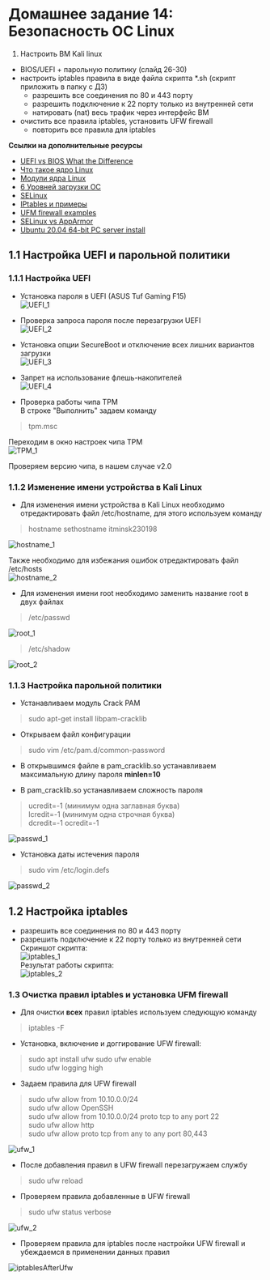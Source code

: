 # Домашнее задание 14: Безопасность ОС Linux  
1) Настроить ВМ Kali linux  
- BIOS/UEFI + парольную политику (слайд 26-30) 
- настроить iptables правила в виде файла скрипта *.sh (скрипт приложить в папку с ДЗ)   
    - разрешить все соединения по 80 и 443 порту
    - разрешить подключение к 22 порту только из внутренней сети  
    - натировать (nat) весь трафик через интерфейс ВМ  
- очистить все правила iptables, установить UFW firewall  
    - повторить все правила для iptables  

**Ссылки на дополнительные ресурсы**  
- [UEFI vs BIOS What the Difference](https://www.freecodecamp.org/news/uefi-vs-bios/)  
- [Что такое ядро Linux](https://losst.pro/chto-takoe-yadro-linux)  
- [Модули ядра Linux](https://losst.pro/moduli-yadra-linux)  
- [6 Уровней загрузки ОС](https://habr.com/ru/articles/113350/)  
- [SELinux](https://losst.pro/nastrojka-selinux)  
- [IPtables и примеры](https://habr.com/ru/articles/747616/)  
- [UFM firewall examples](https://www.digitalocean.com/community/tutorials/ufw-essentials-common-firewall-rules-and-commands)  
- [SELinux vs AppArmor](https://www.techtarget.com/searchdatacenter/tip/Compare-two-Linux-security-modules-SELinux-vs-AppArmor)  
- [Ubuntu 20.04 64-bit PC server install](https://releases.ubuntu.com/20.04.6/ubuntu-20.04.6-live-server-amd64.iso)  


## 1.1 Настройка UEFI и парольной политики  
### 1.1.1 Настройка UEFI  
- Установка пароля в UEFI (ASUS Tuf Gaming F15)  
![UEFI_1](https://github.com/StsiapanSikorsky/Cybersecurity_TMScourse/blob/main/Task_14/img/UEFI_1.jpg)  

- Проверка запроса пароля после перезагрузки UEFI  
![UEFI_2](https://github.com/StsiapanSikorsky/Cybersecurity_TMScourse/blob/main/Task_14/img/UEFI_2.jpg)  

- Установка опции SecureBoot и отключение всех лишних вариантов загрузки  
![UEFI_3](https://github.com/StsiapanSikorsky/Cybersecurity_TMScourse/blob/main/Task_14/img/UEFI_3.jpg)  

- Запрет на использование флешь-накопителей  
![UEFI_4](https://github.com/StsiapanSikorsky/Cybersecurity_TMScourse/blob/main/Task_14/img/UEFI_4.jpg)  

- Проверка работы чипа TPM  
В строке "Выполнить" задаем команду  
> tpm.msc  

 Переходим в окно настроек чипа TPM  
![TPM_1](https://github.com/StsiapanSikorsky/Cybersecurity_TMScourse/blob/main/Task_14/img/TPM_1.png)  

Проверяем версию чипа, в нашем случае v2.0 

### 1.1.2 Изменение имени устройства в Kali Linux  
- Для изменения имени устройства в Kali Linux необходимо отредактировать файл /etc/hostname, для этого используем команду  
>hostname sethostname itminsk230198  

![hostname_1](https://github.com/StsiapanSikorsky/Cybersecurity_TMScourse/blob/main/Task_14/img/hostname_1.png)

Также необходимо для избежания ошибок отредактировать файл /etc/hosts  
![hostname_2](https://github.com/StsiapanSikorsky/Cybersecurity_TMScourse/blob/main/Task_14/img/hostname_2.png) 

- Для изменения имени root необходимо заменить название root в двух файлах  
> /etc/passwd

![root_1](https://github.com/StsiapanSikorsky/Cybersecurity_TMScourse/blob/main/Task_14/img/root_1.png)  

> /etc/shadow  

![root_2](https://github.com/StsiapanSikorsky/Cybersecurity_TMScourse/blob/main/Task_14/img/root_2.png)  

### 1.1.3 Настройка парольной политики  
- Устанавливаем модуль Crack PAM  
> sudo apt-get install libpam-cracklib  

- Открываем файл конфигурации   
> sudo vim /etc/pam.d/common-password

- В открывшимся файле в pam_cracklib.so устанавливаем максимальную длину пароля **minlen=10**  

- В pam_cracklib.so устанавливаем сложность пароля  
>ucredit=-1 (минимум одна заглавная буква)  
lcredit=-1 (минимум одна строчная буква)  
dcredit=-1 
ocredit=-1  

![passwd_1](https://github.com/StsiapanSikorsky/Cybersecurity_TMScourse/blob/main/Task_14/img/passwd_1.png)  

- Установка даты истечения пароля 
>sudo vim /etc/login.defs  

![passwd_2](https://github.com/StsiapanSikorsky/Cybersecurity_TMScourse/blob/main/Task_14/img/passwd_2.png)  

## 1.2 Настройка iptables  
- разрешить все соединения по 80 и 443 порту  
- разрешить подключение к 22 порту только из внутренней сети  
Скриншот скрипта:  
![iptables_1](https://github.com/StsiapanSikorsky/Cybersecurity_TMScourse/blob/main/Task_14/img/iptables_1.png)  
Результат работы скрипта:  
![iptables_2](https://github.com/StsiapanSikorsky/Cybersecurity_TMScourse/blob/main/Task_14/img/iptables_2.png)  

### 1.3 Очистка правил iptables и установка UFM firewall
- Для очистки **всех** правил iptables используем следующую команду  
>iptables -F  

- Установка, включение и доггирование UFW firewall:  
>sudo apt install ufw
sudo ufw enable  
sudo ufw logging high

- Задаем правила для UFW firewall  
>sudo ufw allow from 10.10.0.0/24  
sudo ufw allow OpenSSH  
sudo ufw allow from 10.10.0.0/24 proto tcp to any port 22    
sudo ufw allow http  
sudo ufw allow proto tcp from any to any port 80,443  

![ufw_1](https://github.com/StsiapanSikorsky/Cybersecurity_TMScourse/blob/main/Task_14/img/ufw_1.png)  

- После добавления правил в UFW firewall перезагружаем службу  
>sudo ufw reload  

- Проверяем правила добавленные в UFW firewall  
>sudo ufw status verbose  

![ufw_2](https://github.com/StsiapanSikorsky/Cybersecurity_TMScourse/blob/main/Task_14/img/ufw_2.png)  

- Проверяем правила для iptables после настройки UFW firewall и убеждаемся в применении данных правил   

![iptablesAfterUfw](https://github.com/StsiapanSikorsky/Cybersecurity_TMScourse/blob/main/Task_14/img/iptablesAfterUfw.png)  







